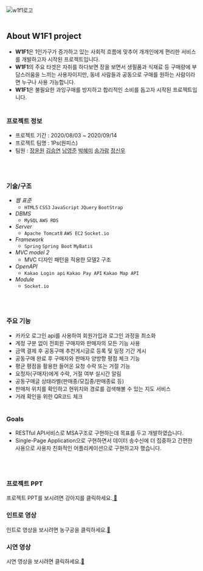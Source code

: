 <br><br>
![w1f1로고](https://user-images.githubusercontent.com/63032810/101616526-ce6e5a80-3a52-11eb-88b9-1d4120ba2b27.PNG)
<br><br>


## About W1F1 project

  * **W1F1**은 1인가구가 증가하고 있는 사회적 흐름에 맞추어 개개인에게 편리한 서비스를 개발하고자 시작된 프로젝트입니다. 
  * **W1F1**의 주요 타겟은 자취를 하다보면 장을 보면서 생필품과 식재료 등 구매량에 부담스러움을 느끼는 사용자이지만, 동네 사람들과 공동으로 구매를 원하는 사람이라면 누구나 사용 가능합니다.
  * **W1F1**은 불필요한 과잉구매를 방지하고 합리적인 소비를 돕고자 시작된 프로젝트입니다.
<br><br>

### 프로젝트 정보

  * 프로젝트 기간 : 2020/08/03 ~ 2020/09/14
  * 프로젝트 팀명 : 1Ps(원피스)
  * 팀원 :
     [장윤원](https://github.com/zannew) 
     [김승연](https://github.com/nullsector12) 
     [남영준](https://github.com/YoungJoonNam)
     [박혜미](https://github.com/phm3241) 
     [송가람](https://github.com/NikkieS)
     [정신우](https://github.com/s1nwoo)

<br><br>
### 기술/구조

  * _웹 표준_
    * `HTML5` `CSS3` `JavaScript` `JQuery` `BootStrap`
  * _DBMS_
    * `MySQL` `AWS RDS`
  * _Server_
    * `Apache Tomcat8` `AWS EC2` `Socket.io`
  * _Framework_
    * `Spring` `Spring Boot` `MyBatis`
  * _MVC model 2_
    * MVC 디자인 패턴을 적용한 모델2 구조
  * _OpenAPI_
    * `Kakao Login api` `Kakao Pay API` `Kakao Map API`
  * _Module_
    * `Socket.io` 
  
<br><br>

### 주요 기능

  * 카카오 로그인 api를 사용하여 회원가입과 로그인 과정을 최소화
  * 계정 구분 없이 전회원 구매자와 판매자의 모든 기능 사용
  * 금액 결제 후 공동구매 추천게시글로 등록 및 일정 기간 게시
  * 공동구매 완료 후 구매자와 판매자 양방향 평점 체크 기능
  * 평균 평점을 활용한 들어온 요청 수락 또는 거절 기능
  * 요청자(구매자)에게 수락, 거절 여부 실시간 알림
  * 공동구매글 상태라벨(판매중/모집중/판매종료 등)
  * 판매처 위치를 확인하고 현위치와 경로를 검색해볼 수 있는 지도 서비스
  * 거래 확인을 위한 QR코드 체크
<br><br> 


### Goals

  * RESTful API서비스로 MSA구조로 구현하는데 목표를 두고 개발하였습니다.
  * Single-Page Application으로 구현하면서 데이터 송수신에 더 집중하고 간편한 사용으로 사용자 친화적인 어플리케이션으로 구현하고자 했습니다.
  
<br><br>

### 프로젝트 PPT

[	&#128054;]: https://drive.google.com/file/d/1pnEI7jZiraI8AVrIT3Ag4OIGzJQ3VP1u/view?usp=sharing

프로젝트 PPT를 보시려면 강아지를 클릭하세요.[	&#128054;]


### 인트로 영상

[&#127936;]: https://drive.google.com/file/d/1eDWgJl35ToCkLxzEIbtKAqpMjCdmoGFM/view?usp=sharing

인트로 영상을 보시려면 농구공을 클릭하세요.[&#127936;]


### 시연 영상

[&#127821;]: https://drive.google.com/file/d/1sS6Zpyzz3InycFsiSnQuTNiRrWk3PDHM/view?usp=sharing

시연 영상을 보시려면  클릭하세요.[&#127821;]
